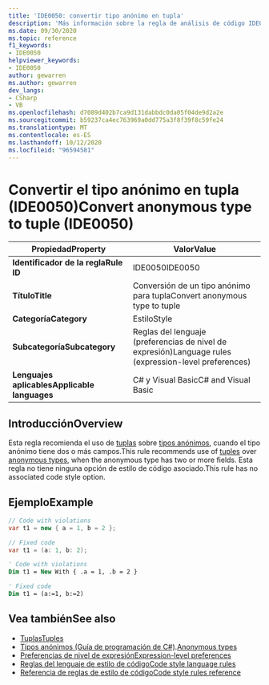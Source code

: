 ```yaml
---
title: 'IDE0050: convertir tipo anónimo en tupla'
description: 'Más información sobre la regla de análisis de código IDE0050: convertir un tipo anónimo a una tupla'
ms.date: 09/30/2020
ms.topic: reference
f1_keywords:
- IDE0050
helpviewer_keywords:
- IDE0050
author: gewarren
ms.author: gewarren
dev_langs:
- CSharp
- VB
ms.openlocfilehash: d7089d402b7ca9d131dabbdc0da05f04de9d2a2e
ms.sourcegitcommit: b59237ca4ec763969a0dd775a3f8f39f8c59fe24
ms.translationtype: MT
ms.contentlocale: es-ES
ms.lasthandoff: 10/12/2020
ms.locfileid: "96594581"
---
```

# <a name="convert-anonymous-type-to-tuple-ide0050"></a><span data-ttu-id="8358c-103">Convertir el tipo anónimo en tupla (IDE0050)</span><span class="sxs-lookup"><span data-stu-id="8358c-103">Convert anonymous type to tuple (IDE0050)</span></span>

|<span data-ttu-id="8358c-104">Propiedad</span><span class="sxs-lookup"><span data-stu-id="8358c-104">Property</span></span>|<span data-ttu-id="8358c-105">Valor</span><span class="sxs-lookup"><span data-stu-id="8358c-105">Value</span></span>|
|-|-|
| <span data-ttu-id="8358c-106">**Identificador de la regla**</span><span class="sxs-lookup"><span data-stu-id="8358c-106">**Rule ID**</span></span> | <span data-ttu-id="8358c-107">IDE0050</span><span class="sxs-lookup"><span data-stu-id="8358c-107">IDE0050</span></span> |
| <span data-ttu-id="8358c-108">**Título**</span><span class="sxs-lookup"><span data-stu-id="8358c-108">**Title**</span></span> | <span data-ttu-id="8358c-109">Conversión de un tipo anónimo para tupla</span><span class="sxs-lookup"><span data-stu-id="8358c-109">Convert anonymous type to tuple</span></span> |
| <span data-ttu-id="8358c-110">**Categoría**</span><span class="sxs-lookup"><span data-stu-id="8358c-110">**Category**</span></span> | <span data-ttu-id="8358c-111">Estilo</span><span class="sxs-lookup"><span data-stu-id="8358c-111">Style</span></span> |
| <span data-ttu-id="8358c-112">**Subcategoría**</span><span class="sxs-lookup"><span data-stu-id="8358c-112">**Subcategory**</span></span> | <span data-ttu-id="8358c-113">Reglas del lenguaje (preferencias de nivel de expresión)</span><span class="sxs-lookup"><span data-stu-id="8358c-113">Language rules (expression-level preferences)</span></span> |
| <span data-ttu-id="8358c-114">**Lenguajes aplicables**</span><span class="sxs-lookup"><span data-stu-id="8358c-114">**Applicable languages**</span></span> | <span data-ttu-id="8358c-115">C# y Visual Basic</span><span class="sxs-lookup"><span data-stu-id="8358c-115">C# and Visual Basic</span></span> |

## <a name="overview"></a><span data-ttu-id="8358c-116">Introducción</span><span class="sxs-lookup"><span data-stu-id="8358c-116">Overview</span></span>

<span data-ttu-id="8358c-117">Esta regla recomienda el uso de [tuplas](../../../csharp/language-reference/builtin-types/value-tuples.md) sobre [tipos anónimos](../../../csharp/programming-guide/classes-and-structs/anonymous-types.md), cuando el tipo anónimo tiene dos o más campos.</span><span class="sxs-lookup"><span data-stu-id="8358c-117">This rule recommends use of [tuples](../../../csharp/language-reference/builtin-types/value-tuples.md) over [anonymous types](../../../csharp/programming-guide/classes-and-structs/anonymous-types.md), when the anonymous type has two or more fields.</span></span> <span data-ttu-id="8358c-118">Esta regla no tiene ninguna opción de estilo de código asociado.</span><span class="sxs-lookup"><span data-stu-id="8358c-118">This rule has no associated code style option.</span></span>

## <a name="example"></a><span data-ttu-id="8358c-119">Ejemplo</span><span class="sxs-lookup"><span data-stu-id="8358c-119">Example</span></span>

```csharp
// Code with violations
var t1 = new { a = 1, b = 2 };

// Fixed code
var t1 = (a: 1, b: 2);
```

```vb
' Code with violations
Dim t1 = New With { .a = 1, .b = 2 }

' Fixed code
Dim t1 = (a:=1, b:=2)
```

## <a name="see-also"></a><span data-ttu-id="8358c-120">Vea también</span><span class="sxs-lookup"><span data-stu-id="8358c-120">See also</span></span>

- [<span data-ttu-id="8358c-121">Tuplas</span><span class="sxs-lookup"><span data-stu-id="8358c-121">Tuples</span></span>](../../../csharp/language-reference/builtin-types/value-tuples.md)
- <span data-ttu-id="8358c-122">[Tipos anónimos (Guía de programación de C#)](../../../csharp/programming-guide/classes-and-structs/anonymous-types.md).</span><span class="sxs-lookup"><span data-stu-id="8358c-122">[Anonymous types](../../../csharp/programming-guide/classes-and-structs/anonymous-types.md)</span></span>
- [<span data-ttu-id="8358c-123">Preferencias de nivel de expresión</span><span class="sxs-lookup"><span data-stu-id="8358c-123">Expression-level preferences</span></span>](expression-level-preferences.md)
- [<span data-ttu-id="8358c-124">Reglas del lenguaje de estilo de código</span><span class="sxs-lookup"><span data-stu-id="8358c-124">Code style language rules</span></span>](language-rules.md)
- [<span data-ttu-id="8358c-125">Referencia de reglas de estilo de código</span><span class="sxs-lookup"><span data-stu-id="8358c-125">Code style rules reference</span></span>](index.md)
